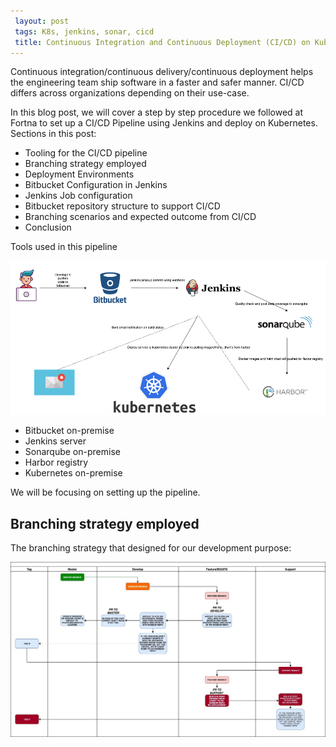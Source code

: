 ```yaml
---
 layout: post
 tags: K8s, jenkins, sonar, cicd
 title: Continuous Integration and Continuous Deployment (CI/CD) on Kubernetes with Jenkins (On-premise)
---
```


Continuous integration/continuous delivery/continuous deployment helps the engineering team ship software in a faster and safer manner. CI/CD differs across organizations depending on their use-case.

In this blog post, we will cover a step by step procedure we followed at Fortna to set up a CI/CD Pipeline using Jenkins and deploy on Kubernetes.
Sections in this post:
- Tooling for the CI/CD pipeline
- Branching strategy employed
- Deployment Environments
- Bitbucket Configuration in Jenkins
- Jenkins Job configuration
- Bitbucket repository structure to support CI/CD
- Branching scenarios and expected outcome from CI/CD
- Conclusion

Tools used in this pipeline

![Pic1](/images/cicd-architecture.png)

- Bitbucket on-premise
- Jenkins server
- Sonarqube on-premise
- Harbor registry
- Kubernetes on-premise

We will be focusing on setting up the pipeline.
## Branching strategy employed
The branching strategy that designed for our development purpose:

![Pic2](/images/cicd-pipeline.jpeg)

